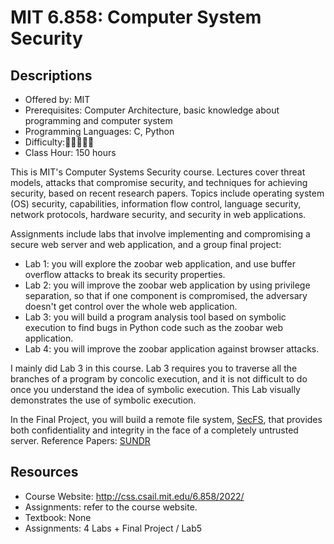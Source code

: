 # MIT 6.858: Computer System Security

## Descriptions

- Offered by: MIT
- Prerequisites: Computer Architecture, basic knowledge about programming and computer system
- Programming Languages: C, Python
- Difficulty:🌟🌟🌟🌟🌟
- Class Hour: 150 hours

This is MIT's Computer Systems Security course. Lectures cover threat models, attacks that compromise security, and techniques for achieving security, based on recent research papers. Topics include operating system (OS) security, capabilities, information flow control, language security, network protocols, hardware security, and security in web applications.

Assignments include labs that involve implementing and compromising a secure web server and web application, and a group final project:

- Lab 1: you will explore the zoobar web application, and use buffer overflow attacks to break its security properties.
- Lab 2: you will improve the zoobar web application by using privilege separation, so that if one component is compromised, the adversary doesn't get control over the whole web application.
- Lab 3: you will build a program analysis tool based on symbolic execution to find bugs in Python code such as the zoobar web application.
- Lab 4: you will improve the zoobar application against browser attacks.

I mainly did Lab 3 in this course. Lab 3 requires you to traverse all the branches of a program by concolic execution, and it is not difficult to do once you understand the idea of symbolic execution. This Lab visually demonstrates the use of symbolic execution.

In the Final Project, you will build a remote file system, [SecFS](https://www.usenix.org/legacy/event/osdi04/tech/full_papers/li_j/li_j.pdf), that provides both confidentiality and integrity in the face of a completely untrusted server. Reference Papers: [SUNDR](https://www.usenix.org/legacy/event/osdi04/tech/full_papers/li_j/li_j.pdf)

## Resources

- Course Website: <http://css.csail.mit.edu/6.858/2022/>
- Assignments: refer to the course website.
- Textbook: None
- Assignments:  4 Labs + Final Project / Lab5
